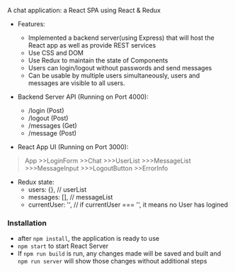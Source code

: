 A chat application: a React SPA using React & Redux

* Features:
    * Implemented a backend server(using Express) that will host the React app as well as provide REST services
    * Use CSS and DOM
    * Use Redux to maintain the state of Components
    * Users can login/logout without passwords and send messages
    * Can be usable by multiple users simultaneously, users and messages are visible to all users.

* Backend Server API (Running on Port 4000):
    * /login (Post)
    * /logout (Post)
    * /messages (Get)
    * /message (Post)

* React App UI (Running on Port 3000):
>App
    >>LoginForm
    >>Chat
        >>>UserList
        >>>MessageList
        >>>MessageInput
        >>>LogoutButton
    >>ErrorInfo

* Redux state:
    * users: {},  // userList
    * messages: [], // messageList
    * currentUser: '', // if currentUser === '', it means no User has logined


### Installation
* after `npm install`, the application is ready to use
* `npm start` to start React Server
* If `npm run build` is run, any changes made will be saved and built and `npm run server` will show those changes without additional steps

